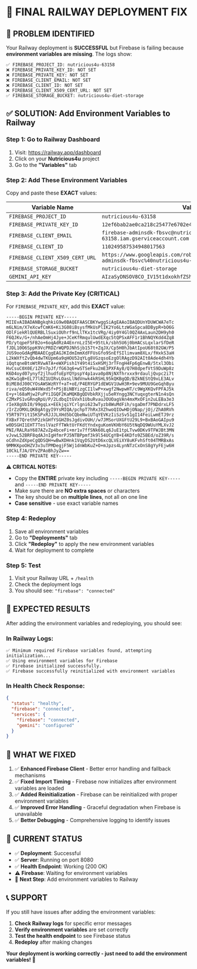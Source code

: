 # 🔧 FINAL RAILWAY DEPLOYMENT FIX

## 🎯 **PROBLEM IDENTIFIED**

Your Railway deployment is **SUCCESSFUL** but Firebase is failing because **environment variables are missing**. The logs show:

```
✅ FIREBASE_PROJECT_ID: nutricious4u-63158
❌ FIREBASE_PRIVATE_KEY_ID: NOT SET
❌ FIREBASE_PRIVATE_KEY: NOT SET
❌ FIREBASE_CLIENT_EMAIL: NOT SET
❌ FIREBASE_CLIENT_ID: NOT SET
❌ FIREBASE_CLIENT_X509_CERT_URL: NOT SET
✅ FIREBASE_STORAGE_BUCKET: nutricious4u-diet-storage
```

## ✅ **SOLUTION: Add Environment Variables to Railway**

### **Step 1: Go to Railway Dashboard**
1. Visit: https://railway.app/dashboard
2. Click on your **Nutricious4u** project
3. Go to the **"Variables"** tab

### **Step 2: Add These Environment Variables**

Copy and paste these **EXACT** values:

| Variable Name | Value |
|---------------|-------|
| `FIREBASE_PROJECT_ID` | `nutricious4u-63158` |
| `FIREBASE_PRIVATE_KEY_ID` | `12ef6bab2ae0ca218c25477e6702e412626c10ff` |
| `FIREBASE_CLIENT_EMAIL` | `firebase-adminsdk-fbsvc@nutricious4u-63158.iam.gserviceaccount.com` |
| `FIREBASE_CLIENT_ID` | `110249587534948017563` |
| `FIREBASE_CLIENT_X509_CERT_URL` | `https://www.googleapis.com/robot/v1/metadata/x509/firebase-adminsdk-fbsvc%40nutricious4u-63158.iam.gserviceaccount.com` |
| `FIREBASE_STORAGE_BUCKET` | `nutricious4u-diet-storage` |
| `GEMINI_API_KEY` | `AIzaSyDNSOV8CO_IV15t1dxokhfZShHccGF5lB0` |

### **Step 3: Add the Private Key (CRITICAL)**

For `FIREBASE_PRIVATE_KEY`, add this **EXACT** value:

```
-----BEGIN PRIVATE KEY-----
MIIEvAIBADANBgkqhkiG9w0BAQEFAASCBKYwggSiAgEAAoIBAQDUnYDUWCWA7eTc
m6LNim/X7eXcwfCmK6+Ki3G08iBsysfMkUsPlIK2Yo6LtzWGaSpca8DBypR+bO6G
ODlFiekRlQUERBLlSuxiOUhrf9nLlTKx1tcVRg/4iy0Y4Gl0QZ4AxLaun2DH9yh0
F6QJKv/G+/nhAeOmHj4Jye+JCeKfRmqulUwdEXqc5tQPSxAFF1r1BhNQYKdd4Zq8
PD/ytqpeF5FB2o+6oqAdRzA4EnrnLzI5E+95tLk/sbh5U6j0bHACsLqxlarSfDeR
fJDL10O6SppK9VcPRDZrWQPDJNhSjb157t+ZqJX/Cp5H0hJbAtIpoU68t02GW/P5
JUS9ooGdAgMBAAECggEAGJKIdmImmXdFFUsGfo9SnEfSIlimvam8XLx/fHxkS3aH
L2kWXftZvQb4dwTKUpm6a9qHOU52qYLg8VGzqsoEzgOlRAgzD92AIt0Ade4dh4Yb
iQqtqneBtoWtRVwATA+eWXPish1Y49t4iSxHSMj3rTFngH4Fp6gEnwB/5txl3Obi
HvCsuC0X0E/1ZFn7pJf/fG63q6+wSTSeFku2mE3PXFAy8/Q7H8dpefVtS9DuWp8z
K6D4oyd07ynyf2jlhudfoEpYQYpspY4p1ava0p8NjNXfhrxxx9rdauljQvpc2i7t
m2Kw1qB+EL77l8Z1UIRvLOasLlNdVnwk4kRSHL95kQKBgQD/BZkNEStQ9xLE3ALv
BiME8dJ00CYOsAWSWzRYf+aT+oE/P4ERYGP1dEWGV1UwH3R+9ev9MUU9GeGqhByu
riva/eQ50uW4VWxd5f+PSjBiNBYizgCI1lwP+xwgf2NwpwHT/c9WgXKQvFPFAJ5k
E+y+l68aMjw2FuPYiIGQF2KaMQKBgQDVbkRXjju5eRYngg3NCYuqxgterN1n4sQn
CZMxPS1vGRnqRpU/P/2LdbqItGVxh1UbuRvauJOUOagVAn4mxMxOFin2uLEBa3e3
rIeX8gUbI0/99gqLx+EEkjqiYCrlgni623wTyzb8WuMdFih/sgaDmf7PNDdrxLF5
/IrZzOMXLQKBgAtgyI9YsMIQA/pchpT7hRx3XZhwoQIOwHDjONap/jOj/ZhA0RVh
Y5RT97Yit15KSPxRJJJLXHd5bCQbeNwiUTqYEVKzIiSzSv51gI14FeiLwmETJ9rz
FXBxF7QrethP2zkGHfYSGHZ0sJgdivOUH//w7JMSorUXGFtU29L9+BxBAoGAIpu9
w0DSGHI1EHT7TeslVazFfTWktUrFKdtYndxguKomVKHbY6U5tNqDQ9WUuYMLXvJ2
PNI/RALRaY687AZvZp4bceFi+mr1v7ffSNk60Lq6JuE1tpLTvw0DKv9TFWJBt3MN
vJvwL52BRF8qdAJnIgHfmrPJ5NTBPpmf3k9l54UCgYB+E4KDfo9Z5BEd/oZ39R/s
oCdhnZdXpeCgQDSQH+wBwXDHnk1VqyDS2UtD6xcQLVEiXY8uKFvhSft04TMRBxAs
9MMKKpoOHZV3v3uTPMDegjF5Wj1dnWbKuZ+O+mJpzs4LynNTzCxOnS8gYyFEjw6H
10CkLfJA/OYvZPAoBhJyZw==
-----END PRIVATE KEY-----
```

**⚠️ CRITICAL NOTES:**
- Copy the **ENTIRE** private key including `-----BEGIN PRIVATE KEY-----` and `-----END PRIVATE KEY-----`
- Make sure there are **NO extra spaces** or characters
- The key should be on **multiple lines**, not all on one line
- **Case sensitive** - use exact variable names

### **Step 4: Redeploy**
1. Save all environment variables
2. Go to **"Deployments"** tab
3. Click **"Redeploy"** to apply the new environment variables
4. Wait for deployment to complete

### **Step 5: Test**
1. Visit your Railway URL + `/health`
2. Check the deployment logs
3. You should see: `"firebase": "connected"`

## 🎯 **EXPECTED RESULTS**

After adding the environment variables and redeploying, you should see:

### **In Railway Logs:**
```
✅ Minimum required Firebase variables found, attempting initialization...
✅ Using environment variables for Firebase
✅ Firebase initialized successfully.
✅ Firebase successfully reinitialized with environment variables
```

### **In Health Check Response:**
```json
{
  "status": "healthy",
  "firebase": "connected",
  "services": {
    "firebase": "connected",
    "gemini": "configured"
  }
}
```

## 🔧 **WHAT WE FIXED**

1. ✅ **Enhanced Firebase Client** - Better error handling and fallback mechanisms
2. ✅ **Fixed Import Timing** - Firebase now initializes after environment variables are loaded
3. ✅ **Added Reinitialization** - Firebase can be reinitialized with proper environment variables
4. ✅ **Improved Error Handling** - Graceful degradation when Firebase is unavailable
5. ✅ **Better Debugging** - Comprehensive logging to identify issues

## 🚀 **CURRENT STATUS**

- ✅ **Deployment**: Successful
- ✅ **Server**: Running on port 8080
- ✅ **Health Endpoint**: Working (200 OK)
- ⚠️ **Firebase**: Waiting for environment variables
- 🔧 **Next Step**: Add environment variables to Railway

## 📞 **SUPPORT**

If you still have issues after adding the environment variables:

1. **Check Railway logs** for specific error messages
2. **Verify environment variables** are set correctly
3. **Test the health endpoint** to see Firebase status
4. **Redeploy** after making changes

**Your deployment is working correctly - just need to add the environment variables! 🎉** 